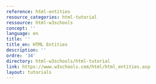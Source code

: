 ```yaml
---
reference: html-entities
resource_categories: html-tutorial
ressource: html-w3schools
concept: ''
language: en
title: ''
title_en: HTML Entities
description: ''
ordre: '34'
directory: html-w3schools/html-tutorial
link: https://www.w3schools.com/html/html_entities.asp
layout: tutorials
---
```

